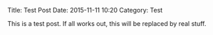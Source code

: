Title: Test Post
Date: 2015-11-11 10:20
Category: Test

This is a test post. If all works out, this will be replaced by real stuff.
